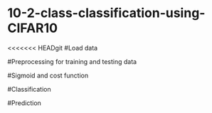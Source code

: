 # 10-2-class-classification-using-CIFAR10


<<<<<<< HEADgit 
#Load data

#Preprocessing for training and testing data

#Sigmoid and cost function

#Classification

#Prediction

